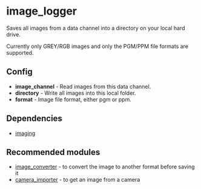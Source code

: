# image_logger

Saves all images from a data channel into a directory on your local hard drive.

Currently only GREY/RGB images and only the PGM/PPM file formats are supported.

## Config
- **image_channel** - Read images from this data channel.
- **directory** - Write all images into this local folder.
- **format** - Image file format, either pgm or ppm.

## Dependencies
- [imaging](https://github.com/syxolk/imaging)

## Recommended modules
- [image_converter](https://github.com/syxolk/image_converter) - to convert the image to another format before saving it
- [camera_importer](https://github.com/Phibedy/camera) - to get an image from a camera
